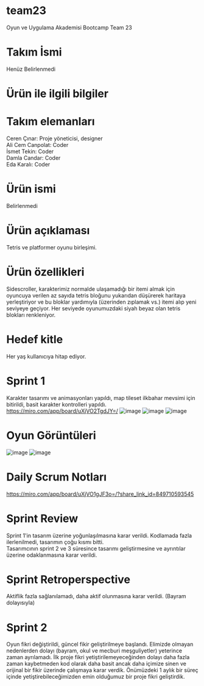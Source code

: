# team23
Oyun ve Uygulama Akademisi Bootcamp Team 23
# Takım İsmi
Henüz Belirlenmedi
# Ürün ile ilgili bilgiler
# Takım elemanları
Ceren Çınar: Proje yöneticisi, designer  
Ali Cem Canpolat: Coder  
İsmet Tekin: Coder  
Damla Candar: Coder  
Eda Karalı: Coder
# Ürün ismi
Belirlenmedi
# Ürün açıklaması
Tetris ve platformer oyunu birleşimi.
# Ürün özellikleri
Sidescroller, karakterimiz normalde ulaşamadığı bir itemi almak için oyuncuya verilen az sayıda tetris bloğunu yukarıdan düşürerek haritaya yerleştiriyor ve bu bloklar yardımıyla (üzerinden zıplamak vs.) itemi alıp yeni seviyeye geçiyor. Her seviyede oyunumuzdaki siyah beyaz olan tetris blokları renkleniyor.
# Hedef kitle
Her yaş kullanıcıya hitap ediyor.
# Sprint 1
Karakter tasarımı ve animasyonları yapıldı, map tileset ilkbahar mevsimi için bitirildi, basit karakter kontrolleri yapıldı.  
https://miro.com/app/board/uXjVO2TgdJY=/
![image](https://user-images.githubusercontent.com/95138463/167613993-487c0c3a-9243-443f-bbb8-8c75e209ebbc.png)
![image](https://user-images.githubusercontent.com/95138463/167614079-9cba4380-3fca-48a6-b7f9-958192d9e04e.png)
![image](https://user-images.githubusercontent.com/95138463/167614469-9dd9a30c-24b8-4fdd-9531-d294566c5720.png)
# Oyun Görüntüleri
![image](https://user-images.githubusercontent.com/95138463/167629066-5c4ad421-1d6e-46e8-9618-d1ef829f7e2e.png)
![image](https://user-images.githubusercontent.com/95138463/167644345-753b0cd8-bf2f-41f2-aec9-897ca990b00d.png)
# Daily Scrum Notları
https://miro.com/app/board/uXjVO1gJF3o=/?share_link_id=849710593545
# Sprint Review
Sprint 1'in tasarım üzerine yoğunlaşılmasına karar verildi. Kodlamada fazla ilerlenilmedi, tasarımın çoğu kısmı bitti.  
Tasarımcının sprint 2 ve 3 süresince tasarımı geliştirmesine ve ayrıntılar üzerine odaklanmasına karar verildi.
# Sprint Retroperspective
Aktiflik fazla sağlanılamadı, daha aktif olunmasına karar verildi. (Bayram dolayısıyla)
# Sprint 2
Oyun fikri değiştirildi, güncel fikir geliştirilmeye başlandı. Elimizde olmayan nedenlerden dolayı (bayram, okul ve mecburi meşguliyetler) yeterince zaman ayrılamadı. İlk proje fikri yetiştirilemeyeceğinden dolayı daha fazla zaman kaybetmeden kod olarak daha basit ancak daha içimize sinen ve orijinal bir fikir üzerinde çalışmaya karar verdik. Önümüzdeki 1 aylık bir süreç içinde yetiştirebileceğimizden emin olduğumuz bir proje fikri geliştirdik.
